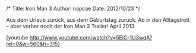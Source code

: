 /*
Title: Iron Man 3
Author: napcae
Date: 2012/10/23
*/

Aus dem Urlaub zurück, aus dem Geburtstag zurück. Ab in den Alltagstrott – aber vorher noch der Iron Man 3 Trailer! April 2013

[youtube http://www.youtube.com/watch?v=5EjG-1U3wqA?rel=0&w=560&h=315]